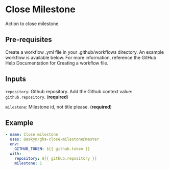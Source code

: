 # Close Milestone

Action to close milestone

## Pre-requisites

Create a workflow .yml file in your .github/workflows directory. An example workflow is available below. For more information, reference the GitHub Help Documentation for Creating a workflow file.

## Inputs

`repository`: Github repository. Add the Github context value: `github.repository`. (**required**)

`milestone`: Milestone id, not title please. (**required**)

## Example

```yaml
- name: Close milestone
  uses: Beakyn/gha-close-milestone@master
  env:
    GITHUB_TOKEN: ${{ github.token }}
  with:
    repository: ${{ github.repository }}
    milestone: 1
```
